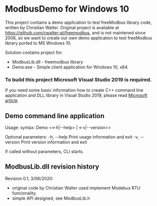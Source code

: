 # ModbusDemo for Windows 10
This project contains a demo application to test freeModbus library code, written by Christian Walter. 
Original project is avaliable at https://github.com/cwalter-at/freemodbus, and is not maintened since 2006, so we want to create our own demo application to test freeModbus library ported to MS Windows 10.

Solution contains project for:
* ModbusLib.dll - freemodbus library
* Demo.exe      - Simple client application for Windows 10, x64.

### To build this project Microsoft Visual Studio 2019 is required.
If you need some basic information how to create C++ command line application and DLL library in Visual Studio 2019, please read [Microsoft article](https://docs.microsoft.com/en-us/cpp/build/walkthrough-creating-and-using-a-dynamic-link-library-cpp?view=vs-2019).

## Demo command line application
Usage:
  syntax: Demo <<-h|--help> | <-v|--version>>
  
Optional parameters:
  -h, --help  Print usage information and exit
  -v, --version Print version information and exit
  
If called without parameters, CLI starts.

## ModbusLib.dll revision history

Revision 0.1, 3/06/2020:
* original code by Christian Walter used implement Modebus RTU funcionality.
* simple API designed, see ModbusLib.h
         
